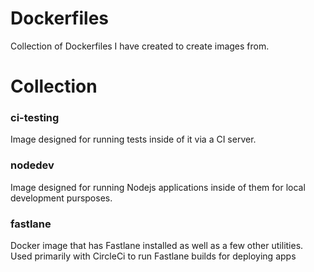 # Dockerfiles

Collection of Dockerfiles I have created to create images from. 

# Collection

### ci-testing

Image designed for running tests inside of it via a CI server. 

### nodedev

Image designed for running Nodejs applications inside of them for local development pursposes.

### fastlane 

Docker image that has Fastlane installed as well as a few other utilities. Used primarily with CircleCi to run Fastlane builds for deploying apps
